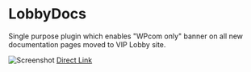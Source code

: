 # LobbyDocs

Single purpose plugin which enables "WPcom only" banner on all new documentation pages moved to VIP Lobby site.


![Screenshot](https://deskroid.files.wordpress.com/2018/05/wpcomflag.png)
[Direct Link](https://deskroid.files.wordpress.com/2018/05/wpcomflag.png)
